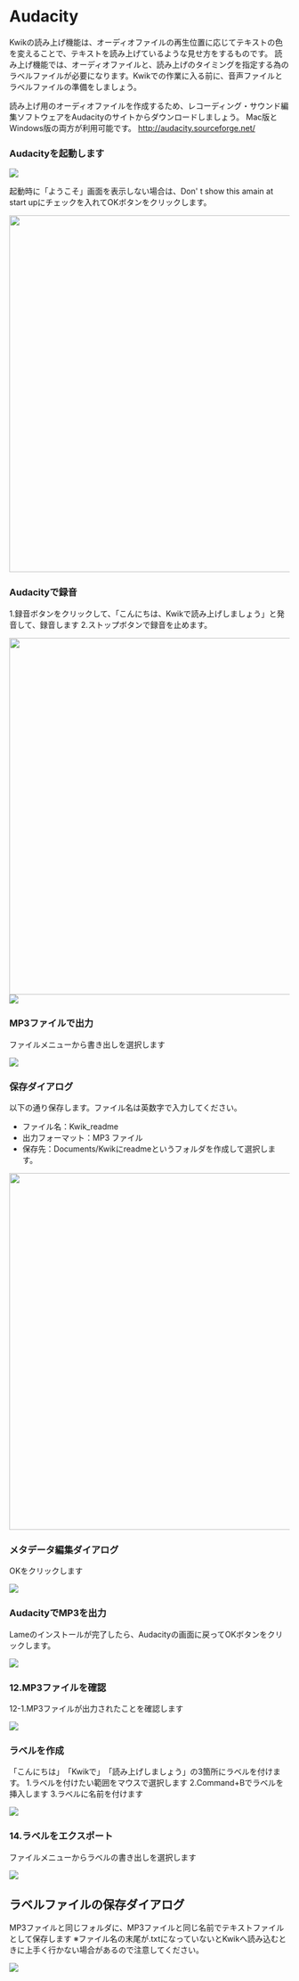 # Audacity

Kwikの読み上げ機能は、オーディオファイルの再生位置に応じてテキストの色を変えることで、テキストを読み上げているような見せ方をするものです。
読み上げ機能では、オーディオファイルと、読み上げのタイミングを指定する為のラベルファイルが必要になります。Kwikでの作業に入る前に、音声ファイルとラベルファイルの準備をしましょう。

読み上げ用のオーディオファイルを作成するため、レコーディング・サウンド編集ソフトウェアをAudacityのサイトからダウンロードしましょう。 Mac版とWindows版の両方が利用可能です。
http://audacity.sourceforge.net/

### Audacityを起動します

<img src="./IMG/k2_92.jpg">

起動時に「ようこそ」画面を表示しない場合は、Don' t show this amain at start upにチェックを入れてOKボタンをクリックします。

<img src="./../images/k2_93.jpg" width="640">

### Audacityで録音
1.録音ボタンをクリックして、「こんにちは、Kwikで読み上げしましょう」と発音して、録音します
2.ストップボタンで録音を止めます。

<img src="./../images/k2_94.jpg" width="640">
<img src="./../images/k2_95.jpg">

### MP3ファイルで出力
ファイルメニューから書き出しを選択します

<img src="./IMG/k2_96.png">

### 保存ダイアログ
以下の通り保存します。ファイル名は英数字で入力してください。
* ファイル名：Kwik_readme
* 出力フォーマット：MP3 ファイル
* 保存先：Documents/Kwikにreadmeというフォルダを作成して選択します。

<img src="./IMG/k2_98.png" width="640">

### メタデータ編集ダイアログ
OKをクリックします

<img src="./IMG/k2_99.png">


### AudacityでMP3を出力
Lameのインストールが完了したら、Audacityの画面に戻ってOKボタンをクリックします。

<img src="./IMG/k2_104.png">

### 12.MP3ファイルを確認
12-1.MP3ファイルが出力されたことを確認します

<img src="./../images/k2_105.jpg">

### ラベルを作成
「こんにちは」　「Kwikで」　「読み上げしましょう」の3箇所にラベルを付けます。
1.ラベルを付けたい範囲をマウスで選択します
2.Command+Bでラベルを挿入します
3.ラベルに名前を付けます

<img src="./../images/k2_106.jpg">

### 14.ラベルをエクスポート
ファイルメニューからラベルの書き出しを選択します

<img src="./IMG/k2_107.png">

## ラベルファイルの保存ダイアログ
MP3ファイルと同じフォルダに、MP3ファイルと同じ名前でテキストファイルとして保存します
※ファイル名の末尾が.txtになっていないとKwikへ読み込むときに上手く行かない場合があるので注意してください。

<img src="./IMG/k2_108.jpg">
